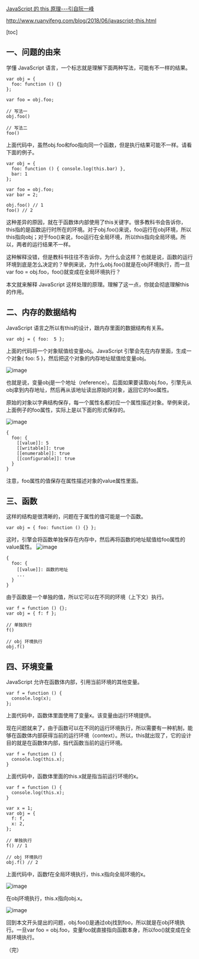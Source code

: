 [JavaScript 的 this 原理---引自阮一峰](http://www.ruanyifeng.com/blog/2018/06/javascript-this.html)

http://www.ruanyifeng.com/blog/2018/06/javascript-this.html

[toc]
## 一、问题的由来
学懂 JavaScript 语言，一个标志就是理解下面两种写法，可能有不一样的结果。


    var obj = {
      foo: function () {}
    };

    var foo = obj.foo;

    // 写法一
    obj.foo()

    // 写法二
    foo()

上面代码中，虽然obj.foo和foo指向同一个函数，但是执行结果可能不一样。请看下面的例子。


    var obj = {
      foo: function () { console.log(this.bar) },
      bar: 1
    };

    var foo = obj.foo;
    var bar = 2;

    obj.foo() // 1
    foo() // 2

这种差异的原因，就在于函数体内部使用了this关键字。很多教科书会告诉你，this指的是函数运行时所在的环境。对于obj.foo()来说，foo运行在obj环境，所以this指向obj；对于foo()来说，foo运行在全局环境，所以this指向全局环境。所以，两者的运行结果不一样。

这种解释没错，但是教科书往往不告诉你，为什么会这样？也就是说，函数的运行环境到底是怎么决定的？举例来说，为什么obj.foo()就是在obj环境执行，而一旦var foo = obj.foo，foo()就变成在全局环境执行？

本文就来解释 JavaScript 这样处理的原理。理解了这一点，你就会彻底理解this的作用。

## 二、内存的数据结构
JavaScript 语言之所以有this的设计，跟内存里面的数据结构有关系。


    var obj = { foo:  5 };

上面的代码将一个对象赋值给变量obj。JavaScript 引擎会先在内存里面，生成一个对象{ foo: 5 }，然后把这个对象的内存地址赋值给变量obj。

![image](https://www.wangbase.com/blogimg/asset/201806/bg2018061801.png)

也就是说，变量obj是一个地址（reference）。后面如果要读取obj.foo，引擎先从obj拿到内存地址，然后再从该地址读出原始的对象，返回它的foo属性。

原始的对象以字典结构保存，每一个属性名都对应一个属性描述对象。举例来说，上面例子的foo属性，实际上是以下面的形式保存的。

![image](https://www.wangbase.com/blogimg/asset/201806/bg2018061802.png)

    {
      foo: {
        [[value]]: 5
        [[writable]]: true
        [[enumerable]]: true
        [[configurable]]: true
      }
    }

注意，foo属性的值保存在属性描述对象的value属性里面。
## 三、函数
这样的结构是很清晰的，问题在于属性的值可能是一个函数。


    var obj = { foo: function () {} };

这时，引擎会将函数单独保存在内存中，然后再将函数的地址赋值给foo属性的value属性。
![image](https://www.wangbase.com/blogimg/asset/201806/bg2018061803.png)

    {
      foo: {
        [[value]]: 函数的地址
        ...
      }
    }

由于函数是一个单独的值，所以它可以在不同的环境（上下文）执行。


    var f = function () {};
    var obj = { f: f };

    // 单独执行
    f()

    // obj 环境执行
    obj.f()

## 四、环境变量
JavaScript 允许在函数体内部，引用当前环境的其他变量。


    var f = function () {
      console.log(x);
    };

上面代码中，函数体里面使用了变量x。该变量由运行环境提供。

现在问题就来了，由于函数可以在不同的运行环境执行，所以需要有一种机制，能够在函数体内部获得当前的运行环境（context）。所以，this就出现了，它的设计目的就是在函数体内部，指代函数当前的运行环境。


    var f = function () {
      console.log(this.x);
    }

上面代码中，函数体里面的this.x就是指当前运行环境的x。


    var f = function () {
      console.log(this.x);
    }

    var x = 1;
    var obj = {
      f: f,
      x: 2,
    };

    // 单独执行
    f() // 1

    // obj 环境执行
    obj.f() // 2

上面代码中，函数f在全局环境执行，this.x指向全局环境的x。

![image](https://www.wangbase.com/blogimg/asset/201806/bg2018061804.png)

在obj环境执行，this.x指向obj.x。

![image](https://www.wangbase.com/blogimg/asset/201806/bg2018061805.png)

回到本文开头提出的问题，obj.foo()是通过obj找到foo，所以就是在obj环境执行。一旦var foo = obj.foo，变量foo就直接指向函数本身，所以foo()就变成在全局环境执行。

（完）
